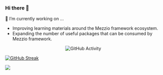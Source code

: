 ### Hi there 👋

🔭 I’m currently working on ...
- Improving learning materials around the Mezzio framework ecosystem.
- Expanding the number of useful packages that can be consumed by Mezzio framework.
<div align="center">
    <img src="https://github-readme-stats.vercel.app/api?username=tyrsson&show_icons=true&theme=dark" alt="GitHub Activity">
</div>

[![GitHub Streak](https://github-readme-streak-stats.herokuapp.com?user=tyrsson&theme=dark)](https://git.io/streak-stats)

![](https://github-profile-trophy.vercel.app/?username=tyrsson&theme=matrix&no-frame=true&no-bg=true&margin-w=4)

<!--
**Tyrsson/Tyrsson** is a ✨ _special_ ✨ repository because its `README.md` (this file) appears on your GitHub profile.

Here are some ideas to get you started:

- 🔭 I’m currently working on ...
- 🌱 I’m currently learning ...
- 👯 I’m looking to collaborate on ...
- 🤔 I’m looking for help with ...
- 💬 Ask me about ...
- 📫 How to reach me: ...
- 😄 Pronouns: ...
- ⚡ Fun fact: ...
-->
